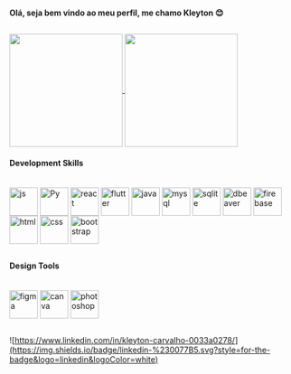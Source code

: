<h4>Olá, seja bem vindo ao meu perfil, me chamo Kleyton 😊</h4>

##

<a href="https://github.com/kleytoncarv/github-readme-stats">
  <img height=200 align="center" src="https://github-readme-stats.vercel.app/api?username=kleytoncarv&show_icons=true&theme=radical" />
</a>
<a href="https://github.com/kleytoncarv/convoychat">
  <img height=200 align="center" src="https://github-readme-stats.vercel.app/api/top-langs?username=kleytoncarv&layout=compact&langs_count=8&card_width=320&theme=radical" />
</a>



<h4>Development Skills</h4>
<div style="display: inline_block"><br>
  <img align="center" alt="js" height="50" width="50" src="https://cdn.jsdelivr.net/gh/devicons/devicon@latest/icons/javascript/javascript-original.svg" />
  <img align="center" alt="Py" height="50" width="50" src="https://cdn.jsdelivr.net/gh/devicons/devicon@latest/icons/python/python-original.svg" />
  <img align="center" alt="react" height="50" width="50" src="https://cdn.jsdelivr.net/gh/devicons/devicon@latest/icons/react/react-original.svg" />
  <img align="center" alt="flutter" height="50" width="50" src="https://cdn.jsdelivr.net/gh/devicons/devicon@latest/icons/flutter/flutter-original.svg" />
  <img align="center" alt="java" height="50" width="50" src="https://cdn.jsdelivr.net/gh/devicons/devicon@latest/icons/java/java-original.svg" />
  <img align="center" alt="mysql" height="50" width="50" src="https://cdn.jsdelivr.net/gh/devicons/devicon@latest/icons/mysql/mysql-original.svg" />
  <img  align="center" alt="sqlite" height="50" width="50" src="https://cdn.jsdelivr.net/gh/devicons/devicon@latest/icons/sqlite/sqlite-original.svg" />
  <img align="center" alt="dbeaver" height="50" width="50" src="https://cdn.jsdelivr.net/gh/devicons/devicon@latest/icons/dbeaver/dbeaver-original.svg" />
  <img align="center" alt="firebase" height="50" width="50" src="https://cdn.jsdelivr.net/gh/devicons/devicon@latest/icons/firebase/firebase-original.svg" />
  <img align="center" alt="html" height="50" width="50" src="https://cdn.jsdelivr.net/gh/devicons/devicon@latest/icons/html5/html5-original.svg" />
  <img align="center" alt="css" height="50" width="50" src="https://cdn.jsdelivr.net/gh/devicons/devicon@latest/icons/css3/css3-original.svg" />
  <img align="center" alt="bootstrap" height="50" width="50" src="https://cdn.jsdelivr.net/gh/devicons/devicon@latest/icons/bootstrap/bootstrap-original.svg" />
  
</div>

##

<h4>Design Tools</h4>

<div style="display: inline_block"><br>
  <img align="center" alt="figma" height="50" width="50" src="https://cdn.jsdelivr.net/gh/devicons/devicon@latest/icons/figma/figma-original.svg" />
  <img align="center" alt="canva" height="50" width="50" src="https://cdn.jsdelivr.net/gh/devicons/devicon@latest/icons/canva/canva-original.svg" />
  <img align="center" alt="photoshop" height="50" width="50" src="https://cdn.jsdelivr.net/gh/devicons/devicon@latest/icons/photoshop/photoshop-original.svg" />
                            
</div>

##

![https://www.linkedin.com/in/kleyton-carvalho-0033a0278/](https://img.shields.io/badge/linkedin-%230077B5.svg?style=for-the-badge&logo=linkedin&logoColor=white)




          
